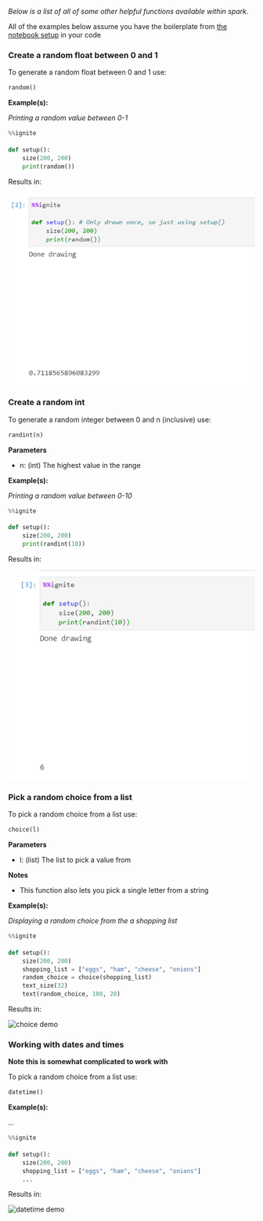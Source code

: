 *Below is a list of all of some other helpful functions available within spark.*

All of the examples below assume you have the boilerplate from [the notebook setup](../#boilerplate) in your code

### Create a random float between 0 and 1

To generate a random float between 0 and 1 use:

```python
random()
```

**Example(s):**

*Printing a random value between 0-1*

```python hl_lines="5"
%%ignite

def setup():
    size(200, 200)
    print(random())
```

Results in:

![random demo](img/random.png)



### Create a random int

To generate a random integer between 0 and n (inclusive) use:

```python
randint(n)
```

**Parameters**

- n: (int) The highest value in the range

**Example(s):**

*Printing a random value between 0-10*

```python hl_lines="5"
%%ignite

def setup():
    size(200, 200)
    print(randint(10))
```

Results in:

![random demo](img/randint.png)

### Pick a random choice from a list

To pick a random choice from a list use:

```python
choice(l)
```

**Parameters**

- l: (list) The list to pick a value from

**Notes**
- This function also lets you pick a single letter from a string

**Example(s):**

*Displaying a random choice from the a shopping list*

```python hl_lines="6"
%%ignite

def setup():
    size(200, 200)
    shopping_list = ["eggs", "ham", "cheese", "onions"]
    random_choice = choice(shopping_list)
    text_size(32)
    text(random_choice, 100, 20)
```

Results in:

![choice demo](img/choice.png)

### Working with dates and times

**Note this is somewhat complicated to work with**

To pick a random choice from a list use:

```python
datetime()
```


**Example(s):**

*...*

```python hl_lines="6"
%%ignite

def setup():
    size(200, 200)
    shopping_list = ["eggs", "ham", "cheese", "onions"]
    ...
```

Results in:

![datetime demo](img/datetime.png)

